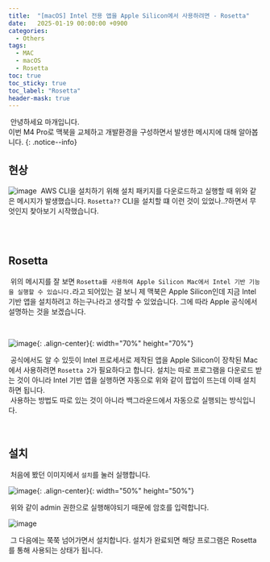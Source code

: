 ```yaml
---
title:  "[macOS] Intel 전용 앱을 Apple Silicon에서 사용하려면 - Rosetta"
date:   2025-01-19 00:00:00 +0900
categories:
  - Others
tags:
  - MAC
  - macOS
  - Rosetta
toc: true
toc_sticky: true
toc_label: "Rosetta"
header-mask: true
---
```


&nbsp;안녕하세요 마개입니다.  
이번 M4 Pro로 맥북을 교체하고 개발환경을 구성하면서 발생한 메시지에 대해 알아봅니다.
{: .notice--info}

## 현상
  
![image](https://github.com/user-attachments/assets/b7a3b8a5-b5de-4812-8722-31d938007a77)
&nbsp;AWS CLI을 설치하기 위해 설치 패키지를 다운로드하고 실행할 때 위와 같은 메시지가 발생했습니다. `Rosetta??` CLI을 설치할 떄 이런 것이 있었나..?하면서 무엇인지 찾아보기 시작했습니다.

<br><br>

## Rosetta
&nbsp;위의 메시지를 잘 보면 `Rosetta를 사용하여 Apple Silicon Mac에서 Intel 기반 기능을 실행할 수 있습니다.`라고 되어있는 걸 보니 제 맥북은 Apple Silicon인데 지금 Intel 기반 앱을 설치하려고 하는구나라고 생각할 수 있었습니다. 그에 따라 Apple 공식에서 설명하는 것을 보겠습니다.

<br>

![image](https://github.com/user-attachments/assets/7c558fba-af27-488e-a891-b11c0f88c277){: .align-center}{: width="70%" height="70%"} 
  
&nbsp;공식에서도 알 수 있듯이 Intel 프로세서로 제작된 앱을 Apple Silicon이 장착된 Mac에서 사용하려면 `Rosetta 2`가 필요하다고 합니다. 설치는 따로 프로그램을 다운로드 받는 것이 아니라 Intel 기반 앱을 실행하면 자동으로 위와 같이 팝업이 뜨는데 이때 설치하면 됩니다.  
&nbsp;사용하는 방법도 따로 있는 것이 아니라 백그라운드에서 자동으로 실행되는 방식입니다.

<br>

## 설치
&nbsp;처음에 봤던 이미지에서 `설치`를 눌러 실행합니다.
  
![image](https://github.com/user-attachments/assets/f5aac830-94d8-4d5f-b01f-a85a8f8a17e5){: .align-center}{: width="50%" height="50%"} 
  
&nbsp;위와 같이 admin 권한으로 실행해야되기 때문에 암호를 입력합니다.
  
![image](https://github.com/user-attachments/assets/00a4c8b7-cdb8-4ff3-a310-f3771857cee0)
  
&nbsp;그 다음에는 쭉쭉 넘어가면서 설치합니다. 설치가 완료되면 해당 프로그램은 Rosetta를 통해 사용되는 상태가 됩니다.
